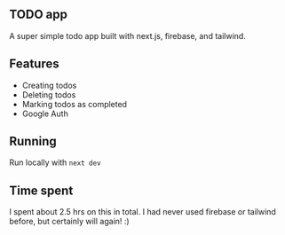 ## TODO app

A super simple todo app built with next.js, firebase, and tailwind.

## Features

- Creating todos
- Deleting todos
- Marking todos as completed
- Google Auth

## Running

Run locally with `next dev`

## Time spent

I spent about 2.5 hrs on this in total. I had never used firebase or tailwind before, but certainly will again! :)
